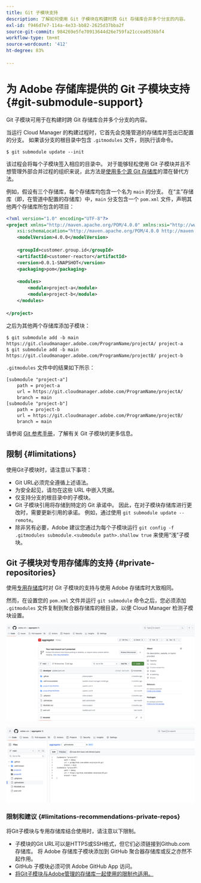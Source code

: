 ```yaml
---
title: Git 子模块支持
description: 了解如何使用 Git 子模块在构建时跨 Git 存储库合并多个分支的内容。
exl-id: f946d7e7-114a-4e33-bb82-2625d37bba2f
source-git-commit: 984269e5fe70913644d26e759fa21ccea0536bf4
workflow-type: tm+mt
source-wordcount: '412'
ht-degree: 83%

---
```


# 为 Adobe 存储库提供的 Git 子模块支持 {#git-submodule-support}

Git 子模块可用于在构建时跨 Git 存储库合并多个分支的内容。

当运行 Cloud Manager 的构建过程时，它首先会克隆管道的存储库并签出已配置的分支。 如果该分支的根目录中包含 `.gitmodules` 文件，则执行该命令。

```
$ git submodule update --init
```

该过程会将每个子模块签入相应的目录中。 对于能够轻松使用 Git 子模块并且不想管理外部合并过程的组织来说，此方法是[使用多个源 Git 存储库](/help/managing-code/multiple-git-repos.md)的潜在替代方法。

例如，假设有三个存储库，每个存储库均包含一个名为 `main` 的分支。 在“主”存储库（即，在管道中配置的存储库）中，`main` 分支包含一个 `pom.xml` 文件，声明其他两个存储库所包含的项目：

```xml
<?xml version="1.0" encoding="UTF-8"?>
<project xmlns="http://maven.apache.org/POM/4.0.0" xmlns:xsi="http://www.w3.org/2001/XMLSchema-instance"
    xsi:schemaLocation="http://maven.apache.org/POM/4.0.0 http://maven.apache.org/maven-v4_0_0.xsd">
    <modelVersion>4.0.0</modelVersion>
   
    <groupId>customer.group.id</groupId>
    <artifactId>customer-reactor</artifactId>
    <version>0.0.1-SNAPSHOT</version>
    <packaging>pom</packaging>
   
    <modules>
        <module>project-a</module>
        <module>project-b</module>
    </modules>
   
</project>
```

之后为其他两个存储库添加子模块：

```shell
$ git submodule add -b main https://git.cloudmanager.adobe.com/ProgramName/projectA/ project-a
$ git submodule add -b main https://git.cloudmanager.adobe.com/ProgramName/projectB/ project-b
```

`.gitmodules` 文件中的结果如下所示：

```text
[submodule "project-a"]
    path = project-a
    url = https://git.cloudmanager.adobe.com/ProgramName/projectA/
    branch = main
[submodule "project-b"]
    path = project-b
    url = https://git.cloudmanager.adobe.com/ProgramName/projectB/
    branch = main
```

请参阅 [Git 参考手册](https://git-scm.com/book/en/v2/Git-Tools-Submodules)，了解有关 Git 子模块的更多信息。

## 限制 {#limitations}

使用Git子模块时，请注意以下事项：

* Git URL必须完全遵循上述语法。
* 为安全起见，请勿在这些 URL 中嵌入凭据。
* 仅支持分支的根目录中的子模块。
* Git 子模块引用将存储到特定的 Git 承诺中。 因此，在对子模块存储库进行更改时，需要更新引用的承诺。 例如，通过使用 `git submodule update --remote`。
* 除非另有必要，Adobe 建议您通过为每个子模块运行 `git config -f .gitmodules submodule.<submodule path>.shallow true` 来使用“浅”子模块。


## Git 子模块对专用存储库的支持 {#private-repositories}

使用[专用存储库](private-repositories.md)时对 Git 子模块的支持与使用 Adobe 存储库时大致相同。

然而，在设置您的 `pom.xml` 文件并运行 `git submodule` 命令之后，您必须添加 `.gitmodules` 文件复制到聚合器存储库的根目录，以便 Cloud Manager 检测子模块设置。

![.gitmodules 文件](assets/gitmodules.png)

![聚合器](assets/aggregator.png)

### 限制和建议 {#limitations-recommendations-private-repos}

将Git子模块与专用存储库结合使用时，请注意以下限制。

* 子模块的Git URL可以是HTTPS或SSH格式，但它们必须链接到Github.com存储库。 将 Adobe 存储库子模块添加到 GitHub 聚合器存储库或反之亦然不起作用。
* GitHub 子模块必须可供 Adobe GitHub App 访问。
* [将Git子模块与Adobe管理的存储库一起使用的限制也适用。](#limitations-recommendations)
